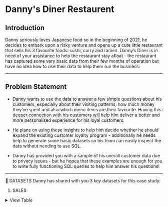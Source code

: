 # Danny's Diner Restaurent

## Introduction
Danny seriously loves Japanese food so in the beginning of 2021, he decides to embark upon a risky venture and opens up a cute little restaurant that sells his 3 favourite foods: sushi, curry and ramen.
Danny’s Diner is in need of your assistance to help the restaurant stay afloat - the restaurant has captured some very basic data from their few months of operation but have no idea how to use their data to help them run the business.
***

## Problem Statement
* Danny wants to use the data to answer a few simple questions about his customers, especially about their visiting patterns, how much money they’ve spent and also which menu items are their favourite. Having this deeper connection with his customers will help him deliver a better and more personalised experience for his loyal customers.

* He plans on using these insights to help him decide whether he should expand the existing customer loyalty program - additionally he needs help to generate some basic datasets so his team can easily inspect the data without needing to use SQL.

* Danny has provided you with a sample of his overall customer data due to privacy issues - but he hopes that these examples are enough for you to write fully functioning SQL queries to help him answer his questions!
***

📁 DATASETS
Danny has shared with you 3 key datasets for this case study:

1. SALES
<details>
  <summary>View Table</summary>
  The sales table captures all customer_id level purchases with an corresponding order_date and product_id information for when and what menu items were ordered.
|customer_id	| order_date |	product_id |
| ---	| --- | --- | ---|
|A|	|2021-01-01|	1|
|A|	2021-01-01|	2|
|A|	2021-01-07|	2|
|A|	2021-01-10|	3|
|A|	2021-01-11|	3|
|A|	2021-01-11|	3|
|B|	2021-01-01|	2|
|B|	2021-01-02|	2|
|B|	2021-01-04|	1|
|B|	2021-01-11|	1|
|B|	2021-01-16|	3|
|B|	2021-02-01|	3|
|C|	2021-01-01|	3|
|C	|2021-01-01|	3|
|C	|2021-01-07|	3|
2. MENU
View Table
3. MEMBERS
View Table
💬 CASE STUDY QUESTIONS
What is the total amount each customer spent at the restaurant?
How many days has each customer visited the restaurant?
What was the first item from the menu purchased by each customer?
What is the most purchased item on the menu and how many times was it purchased by all customers?
Which item was the most popular for each customer?
Which item was purchased first by the customer after they became a member?
Which item was purchased just before the customer became a member?
What is the total items and amount spent for each member before they became a member?
If each $1 spent equates to 10 points and sushi has a 2x points multiplier - how many points would each customer have?
In the first week after a customer joins the program (including their join date) they earn 2x points on all items, not just sushi - how many points do customer A and B have at the end of January?
🎯 INSIGHTS GENERATED
Ramen was the most favorite dish/ ordered item by all the customers with ordered 8 times.
Customer with Id 'A' ordered the most while Customer with ID 'B' spent the least amount
Customer with Id 'B' visited more in the restaurant i.e., 6 times.






### Danny has shared with you 3 key datasets for this case study:

* sales
* menu
* members
```SQL
CREATE SCHEMA dannys_diner;
USE dannys_diner;

CREATE TABLE sales (
  customer_id VARCHAR(1),
  order_date DATE,
  product_id INTEGER
);

INSERT INTO sales
  (customer_id, order_date, product_id)
VALUES
  ('A', '2021-01-01', '1'),
  ('A', '2021-01-01', '2'),
  ('A', '2021-01-07', '2'),
  ('A', '2021-01-10', '3'),
  ('A', '2021-01-11', '3'),
  ('A', '2021-01-11', '3'),
  ('B', '2021-01-01', '2'),
  ('B', '2021-01-02', '2'),
  ('B', '2021-01-04', '1'),
  ('B', '2021-01-11', '1'),
  ('B', '2021-01-16', '3'),
  ('B', '2021-02-01', '3'),
  ('C', '2021-01-01', '3'),
  ('C', '2021-01-01', '3'),
  ('C', '2021-01-07', '3');
 

CREATE TABLE menu (
  product_id INTEGER,
  product_name VARCHAR(5),
  price INTEGER
);

INSERT INTO menu
  (product_id, product_name, price)
VALUES
  ('1', 'sushi', '10'),
  ('2', 'curry', '15'),
  ('3', 'ramen', '12');
  

CREATE TABLE members (
  customer_id VARCHAR(1),
  join_date DATE
);

INSERT INTO members
  (customer_id, join_date)
VALUES
  ('A', '2021-01-07'),
  ('B', '2021-01-09');
```

[DBFiddle Link For Schema](https://www.db-fiddle.com/f/2rM8RAnq7h5LLDTzZiRWcd/138)

You can inspect the entity relationship diagram and example data below.

<img src="https://github.com/MrKapoor95/SQL_Project/blob/main/Case%20Study%20%231%20-%20Danny's%20Diner/CaseStudy%201%20Schema.png" width=50% height=50%>


***

## Case Study Questions

I am using MySQL for querying the following case study questions.

### 1 What is the total amount each customer spent at the restaurant?

```sql
SELECT
	s.customer_id,	sum(m.price) as "amount"
FROM 
	dannys_diner.sales as s
JOIN 
	dannys_diner.menu as m on s.product_id = m.product_id
GROUP BY 
	s.customer_id
ORDER BY 
	Amount DESC;
```
Output
| customer_id    | amount   |
| :---:   | :---: |
| A | 76  |
| B | 74  |
| C | 36  |

### 2 How many days has each customer visited the restaurant?

```sql
SELECT 
	s.customer_id, count(DISTINCT s.order_date) as "count"
FROM
    dannys_diner.sales as s
GROUP BY 
	s.customer_id
ORDER BY 
	 s.customer_id;

```
Output
| customer_id    | count   |
| :---:   | :---: |
| A | 4  |
| B | 6  |
| C | 2  |

3 What was the first item from the menu purchased by each customer?

```sql
SELECT
	s.customer_id,
    m.product_name
FROM 
	dannys_diner.sales as s
JOIN 
	dannys_diner.menu as m
    on s.product_id = m.product_id
GROUP BY 
	s.customer_id;
```
Output
| customer_id    | product_id   |
| :---:   | :---: |
| A | sushi  |  
| B | curry  |
| C | ramen  |

4 What is the most purchased item on the menu and how many times was it purchased by all customers?

```sql
SELECT 
	m.product_name, count(s.product_id) as order_count
FROM 
	dannys_diner.sales as s
INNER JOIN 
	dannys_diner.menu as m ON s.product_id=m.product_id
GROUP BY m.product_name
ORDER BY order_count desc
limit 1;
```
Using Rank()
```sql
SELECT product_name, order_count
FROM (
	SELECT
	m.product_name, count(s.product_id) as order_count,
    RANK() OVER(ORDER BY s.product_id DESC) as order_rank
	FROM 
	dannys_diner.sales as s
	INNER JOIN 
	dannys_diner.menu as m ON s.product_id=m.product_id
	GROUP BY m.product_name) as item_count
WHERE order_rank = 1;
```
Output
| product_name    | order_count   |
| :---:   | :---: |
| ramen | 8  | 


5 Which item was the most popular for each customer?

```sql
SELECT 
	customer_id, product_name
FROM
	(SELECT 
		s.customer_id, s.product_id, m.product_name, count(s.product_id) as order_count,
   		rank() OVER(PARTITION BY s.customer_id ORDER BY count(s.product_id) DESC) as ranking
	FROM 
		dannys_diner.sales as s
	INNER JOIN 
		dannys_diner.menu as m ON s.product_id=m.product_id
	GROUP BY s.customer_id, s.product_id) as order_ranking
WHERE ranking = 1
ORDER BY customer_id
;
```
Output
| customer_id    | product_name   |
| :---:   | :---: |
| A | ramen  |  
| B | curry  |
| B | sushi  |
| B | ramen  |
| C | ramen  |

6 Which item was purchased first by the customer after they became a member?

```sql
SELECT 
	customer_id, product_name
FROM
	(SELECT 
		s.customer_id, s.product_id, m.product_name, s.order_date ,
		rank() OVER(PARTITION BY s.customer_id ORDER BY s.order_date) as ranking
	FROM 
		dannys_diner.menu as m 
	JOIN 
		dannys_diner.sales as s ON s.product_id=m.product_id
	JOIN 
		dannys_diner.members as mb ON s.customer_id=mb.customer_id
	WHERE 
		s.order_date >=mb.join_date) as order_ranking
where ranking=1 ;
```
Output
| customer_id    | product_name   |
| :---:   | :---: |
| A | curry  |  
| B | sushi  |

7 Which item was purchased just before the customer became a member?

```sql
SELECT 
	customer_id, product_name
FROM
	(SELECT 
		s.customer_id, s.product_id, m.product_name, s.order_date ,
		rank() OVER(PARTITION BY s.customer_id ORDER BY s.order_date desc) as ranking
	FROM 
		dannys_diner.menu as m 
	JOIN 
		dannys_diner.sales as s ON s.product_id=m.product_id
	JOIN 
		dannys_diner.members as mb ON s.customer_id=mb.customer_id
	WHERE 
		s.order_date < mb.join_date) as order_ranking
where ranking=1 ;
```
Output
| customer_id    | product_name   |
| :---:   | :---: |
| A | sushi  |  
| A | curry  |  
| B | sushi  |

8 What is the total items and amount spent for each member before they became a member?

```sql
SELECT 
	s.customer_id,
	COUNT(s.product_id) AS item_count,
	SUM(m.price) AS amount
FROM 
	dannys_diner.menu AS m
JOIN 
	dannys_diner.sales AS s ON s.product_id = m.product_id
JOIN 
	dannys_diner.members AS mb ON s.customer_id = mb.customer_id
WHERE
	s.order_date < mb.join_date
GROUP BY 
	s.customer_id ;
```
Output
| customer_id    | item_count   | Amount   |
| :---:   | :---: | :---: |
| B | 3  | 40  |  
| A | 2  | 25  |  

9 If each $1 spent equates to 10 points and sushi has a 2x points multiplier - how many points would each customer have?

```sql
SELECT 
	customer_id, sum(points) as Total_Points
FROM
	(SELECT customer_id, product_name, amount, 
	  	CASE WHEN product_name="sushi" THEN amount*20 ELSE amount*10 END as Points
	 FROM
	       (SELECT 
			s.customer_id,
			m.product_name,
			SUM(m.price) AS amount
		FROM 
			dannys_diner.menu AS m
		JOIN 
			dannys_diner.sales AS s ON s.product_id = m.product_id
		GROUP BY customer_id, m.product_name) 
		as amount_spent) 
	as points
GROUP BY customer_id ;
```
Output
| customer_id    | Total_points   |
| :---:   | :---: |
| A | 860  |  
| A | 940  |  
| B | 360  |

10 In the first week after a customer joins the program (including their join date) they earn 2x points on all items, not just sushi - how many points do customer A and B have at the end of January?

```sql
SELECT 
	s.customer_id,
	SUM(CASE 
		WHEN (s.order_date >= mb.join_date) AND (s.order_date <= "2021-01-31") THEN  price*20
            	WHEN (s.order_date < mb.join_date) AND (m.product_name="sushi") THEN price*20 ELSE price*10
	    END) as Points
FROM 
	dannys_diner.menu AS m
JOIN 
	dannys_diner.sales AS s ON s.product_id = m.product_id
JOIN 
	dannys_diner.members AS mb ON s.customer_id = mb.customer_id
GROUP BY s.customer_id ;
```
Output
| customer_id    | Total_points   |
| :---:   | :---: |
| A | 1060  |  
| B | 1370  | 
